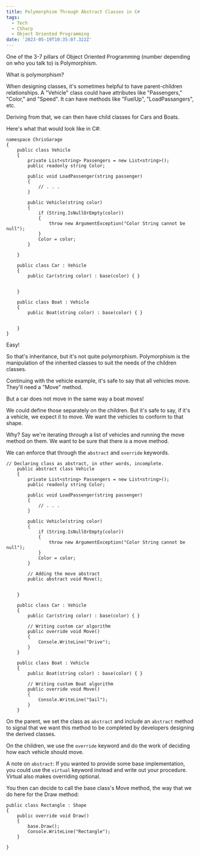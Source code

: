 ```yaml
---
title: Polymorphism Through Abstract Classes in C#
tags:
  - Tech
  - CSharp
  - Object Oriented Programming
date: '2023-05-19T10:35:07.322Z'
---
```


One of the 3-7 pillars of Object Oriented Programming (number depending on who you talk to) is Polymorphism.

What is polymorphism?

When designing classes, it's sometimes helpful to have parent-children relationships. A "Vehicle" class could have attributes like "Passengers," "Color," and "Speed". It can have methods like "FuelUp", "LoadPassangers", etc.

Deriving from that, we can then have child classes for Cars and Boats.

Here's what that would look like in C#:

```
namespace ChrisGarage
{
    public class Vehicle
    {
        private List<string> Passengers = new List<string>();
        public readonly string Color;

        public void LoadPassenger(string passenger)
        {
            // . . .
        }

        public Vehicle(string color)
        {
            if (String.IsNullOrEmpty(color))
            {
                throw new ArgumentException("Color String cannot be null");
            }
            Color = color;
        }

    }

    public class Car : Vehicle
    {
        public Car(string color) : base(color) { }


    }

    public class Boat : Vehicle
    {
        public Boat(string color) : base(color) { }


    }
}
```

Easy!

So that's inheritance, but it's not quite polymorphism. Polymorphism is the manipulation of the inherited classes to suit the needs of the children classes.

Continuing with the vehicle example, it's safe to say that all vehicles move. They'll need a "Move" method.

But a car does not move in the same way a boat moves!

We could define those separately on the children. But it's safe to say, if it's a vehicle, we expect it to move. We want the vehicles to conform to that shape.

Why? Say we're iterating through a list of vehicles and running the move method on them. We want to be sure that there _is_ a move method.

We can enforce that through the `abstract` and `override` keywords.

```
// Declaring class as abstract, in other words, incomplete.
    public abstract class Vehicle
    {
        private List<string> Passengers = new List<string>();
        public readonly string Color;

        public void LoadPassenger(string passenger)
        {
            // . . .
        }

        public Vehicle(string color)
        {
            if (String.IsNullOrEmpty(color))
            {
                throw new ArgumentException("Color String cannot be null");
            }
            Color = color;
        }

        // Adding the move abstract
        public abstract void Move();


    }

    public class Car : Vehicle
    {
        public Car(string color) : base(color) { }

        // Writing custom car algorithm
        public override void Move()
        {
            Console.WriteLine("Drive");
        }
    }

    public class Boat : Vehicle
    {
        public Boat(string color) : base(color) { }

        // Writing custom Boat algorithm
        public override void Move()
        {
            Console.WriteLine("Sail");
        }
    }
```

On the parent, we set the class as `abstract` and include an `abstract` method to signal that we want this method to be completed by developers designing the derived classes.

On the children, we use the `override` keyword and do the work of deciding how each vehicle should move.

A note on `abstract`: If you wanted to provide some base implementation, you could use the `virtual` keyword instead and write out your procedure. Virtual also makes overriding optional.

You then can decide to call the base class's Move method, the way that we do here for the Draw method:

```
public class Rectangle : Shape
{
    public override void Draw()
    {
        base.Draw();
        Console.WriteLine("Rectangle");
    }

}

```
